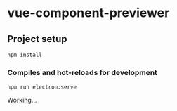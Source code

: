 # vue-component-previewer

## Project setup
```
npm install
```

### Compiles and hot-reloads for development
```
npm run electron:serve
```

Working...
